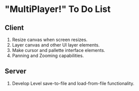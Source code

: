 # "MultiPlayer!" To Do List

## Client
 1. Resize canvas when screen resizes.
 1. Layer canvas and other UI layer elements.
 1. Make cursor and pallette interface elements.
 1. Panning and Zooming capabilities.

## Server
 1. Develop Level save-to-file and load-from-file functionality.